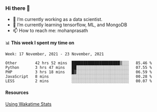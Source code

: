 ### Hi there 👋

- 🔭 I’m currently working as a data scientist.
- 🌱 I’m currently learning tensorflow, ML, and MongoDB
- 📫 How to reach me: mohanprasath

📊 **This week I spent my time on**
<!--START_SECTION:waka-->
```text
Week: 17 November, 2021 - 23 November, 2021

Other        42 hrs 52 mins  █████████████████████▒░░░   85.46 % 
Python       3 hrs 47 mins   ██░░░░░░░░░░░░░░░░░░░░░░░   07.55 % 
PHP          3 hrs 18 mins   █▓░░░░░░░░░░░░░░░░░░░░░░░   06.59 % 
JavaScript   8 mins          ░░░░░░░░░░░░░░░░░░░░░░░░░   00.28 % 
LESS         2 mins          ░░░░░░░░░░░░░░░░░░░░░░░░░   00.07 % 
```
<!--END_SECTION:waka-->

#### Resources
[Using Wakatime Stats](https://github.com/marketplace/actions/waka-readme)

